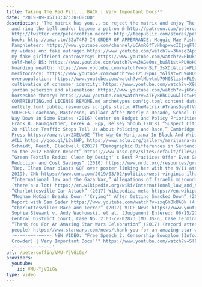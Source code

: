 ```yaml
---
title: Taking The Red Pill... BACK | Very Important Docs²⁰
date: "2019-09-15T10:37:30+08:00"
description: 'The matrix has you... so reject the matrix and enjoy The Matrix. subscribe
  and ring the bell and/or become a patron @ http://patreon.com/petercoffin follow:
  http://twitter.com/petercoffin merch: http://teepublic.com/stores/peter-coffin?ref_id=6134
  book: http://amzn.to/32aT4FJ IN ORDER OF APPEARANCE: Maggie Mae Fish: https://www.youtube.com/c/MaggieMaeFish
  Pamphleteer: https://www.youtube.com/channel/UCAmR0fTvNhqpxwcIIjxgFlQ check out
  my videos on: fake outrage: https://www.youtube.com/watch?v=36nsq2Apods&list=PL9oHQnEByWyXObkJN9YYQS9hxBjpN8RLG
  my fake girlfriend controversy: https://www.youtube.com/watch?v=EbUkino-a8k&list=PL9oHQnEByWyXObkJN9YYQS9hxBjpN8RLG
  self-help BS: https://www.youtube.com/watch?v=w3AGe0ns_bw&list=PL9oHQnEByWyXObkJN9YYQS9hxBjpN8RLG
  hoarding wealth: https://www.youtube.com/watch?v=bnSiT_3sXDc&list=PL9oHQnEByWyXObkJN9YYQS9hxBjpN8RLG
  meritocracy: https://www.youtube.com/watch?v=GT2iU9pAI_Y&list=PL9oHQnEByWyXObkJN9YYQS9hxBjpN8RLG
  overpopulation: https://www.youtube.com/watch?v=lMbvtmb79N0&list=PL9oHQnEByWyXObkJN9YYQS9hxBjpN8RLG
  cultivation of consumer identity: https://www.youtube.com/watch?v=X9Lf1GcG5M4&list=PL9oHQnEByWyXObkJN9YYQS9hxBjpN8RLG
  jordan peterson and alienation: https://www.youtube.com/watch?v=j66nyzeoO5M&list=PL9oHQnEByWyXObkJN9YYQS9hxBjpN8RLG
  horseshoe theory: https://www.youtube.com/watch?v=ATFyBRhCQvw&list=PL9oHQnEByWyXObkJN9YYQS9hxBjpN8RLG
  CONTRIBUTING.md LICENSE README.md archetypes config.toml content data i18n layouts
  netlify.toml public resources scripts static #TheMatrix #TransDayOfVengence #Recuperation
  SOURCES Leachman, Masterson, Wallace After Nearly a Decade, School Investments Still
  Way Down in Some States (2016) Center on Budget and Policy Priorities https://www.cbpp.org/research/state-budget-and-tax/after-nearly-a-decade-school-investments-still-way-down-in-some-states
  Frank R. Baumgartner, Derek A. Epp, Kelsey Shoub (2018) “Suspect Citizens: What
  20 Million Traffic Stops Tell Us About Policing and Race,” Cambridge University
  Press https://amzn.to/2XEUw0E “The W͎a͎r͎ On Marijuana In Black And White” (2013)
  ACLU https://goo.gl/L2vkHP, https://www.aclu.org/gallery/marijuana-arrests-numbers
  Schmidt, Reedt, Blackwell (2017) “Demographic Differences in Sentencing: An Update
  to the 2012 Booker Report” https://www.ussc.gov/sites/default/files/pdf/research-and-publications/research-publications/2017/20171114_Demographics.pdf
  “Green Textile Redux: Clean by Design''s Best Practices Offer Even Greater Pollution
  Reduction and Cost Savings” (2010) https://www.nrdc.org/resources/green-textile-redux-clean-designs-10-best-practices-offer-even-greater-pollution-reduction
  “Rep. Ilhan Omar blasts GOP over poster linking her with the 9/11 attacks” (March
  2019), CNN https://www.cnn.com/2019/03/02/politics/west-virginia-ilhan-omar-poster/index.html
  “International law and the Gaza War,” Allegations of Israeli misconduct, Wikipedia
  (there’s a lot) https://en.wikipedia.org/wiki/International_law_and_the_Gaza_War#Allegations_of_Israeli_misconduct
  “Charlottesville Car Attack” (2017) Wikipedia, meta https://en.wikipedia.org/wiki/Charlottesville_car_attack
  “Meghan McCain Breaks Down ''Crying'' After Getting Smacked Down” (2019) Majority
  Report with Sam Seder https://www.youtube.com/watch?v=zxqGY0kUAOk (4:40 - 6:48)
  “Charlottesville: Race and Terror” (2017) VICE News https://www.youtube.com/watch?v=RIrcB1sAN8I
  Sophia Stewart v. Andy Wachowski, et al, (Judgement Entered: 06/15/2005) California
  Central District Court, Case No. 2:03-cv-02873 (MD JS-6, Case Terminated) https://www.plainsite.org/dockets/hzjrzp5l/california-central-district-court/sophia-stewart-v-andy-wachowski-et-al/
  “Thank You For An Amazing Star Wars Celebration” (2017) (record attendance of 70,000
  people) https://www.starwars.com/news/thank-you-for-an-amazing-star-wars-celebration
  -~-~~-~~~-~~-~- NEW VIDEO: "Free Speech 2: Censorship Boogaloo (Infowars, Steven
  Crowder) | Very Important Docs²³" https://www.youtube.com/watch?v=SlFdykutQ0g&list=PL9oHQnEByWyXObkJN9YYQS9hxBjpN8RLG
  -~-~~-~~~-~~-~-'
url: /petercoffin/VMU-YjVGiGs/
providers:
  youtube:
    id: VMU-YjVGiGs
type: video
---
```

